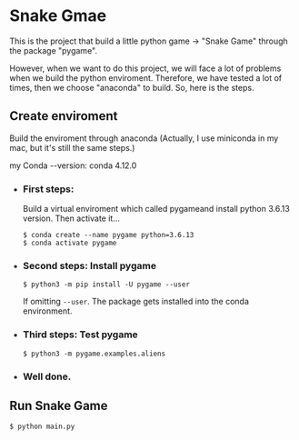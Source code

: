 # Snake Gmae

This is the project that build a little python game -> "Snake Game" through the package "pygame". 

However, when we want to do this project, we will face a lot of problems when we build the python enviroment. Therefore, we have tested a lot of times, then we choose "anaconda" to build. So, here is the steps.

## Create enviroment

Build the enviroment through anaconda (Actually, I use miniconda in my mac, but it's still the same steps.)

my Conda --version: conda 4.12.0

* ### First steps: 

    Build a virtual enviroment which called pygameand install python 3.6.13 version. Then activate it...

    ``` vim
    $ conda create --name pygame python=3.6.13
    $ conda activate pygame
    ```

* ### Second steps: Install pygame

    ```vim
    $ python3 -m pip install -U pygame --user
    ```

    If omitting `--user`. The package gets installed into the conda environment.

* ### Third steps: Test pygame
    ```vim
    $ python3 -m pygame.examples.aliens
    ```

* ### Well done.


## Run Snake Game

```vim
$ python main.py
```